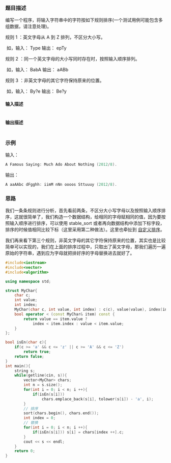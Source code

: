 ### 题目描述

编写一个程序，将输入字符串中的字符按如下规则排序(一个测试用例可能包含多组数据，请注意处理)。  

  规则 1 ：英文字母从 A 到 Z 排列，不区分大小写。  

​    如，输入： Type   输出： epTy  

  规则 2 ：同一个英文字母的大小写同时存在时，按照输入顺序排列。  

​    如，输入： BabA   输出： aABb  

  规则 3 ：非英文字母的其它字符保持原来的位置。  

​    如，输入： By?e   输出： Be?y  

#### 输入描述

>```c++
>
>```

#### 输出描述

> ```c++
> 
> ```

### 示例

输入：

```c++
A Famous Saying: Much Ado About Nothing (2012/8).
```

输出：

```cpp
A aaAAbc dFgghh: iimM nNn oooos Sttuuuy (2012/8).
```

### 思路

我们一条条规则进行分析，首先看前两条，不区分大小写字母以及按照输入顺序排序，这就很简单了，我们构造一个数据结构，给相同的字母赋相同的值，因为要按照输入顺序进行排序，可以使用 stable_sort 或者再向数据结构中添加下标字段，排序的时候值相同比较下标（这里采用第二种做法）。这里也牵扯到 [自定义排序](https://blog.csdn.net/sinat_41895958/article/details/113369584)。

我们再来看下第三个规则，非英文字母的其它字符保持原来的位置，其实也是比较简单可以实现的，我们在上面的排序过程中，只取出了英文字母，那我们遍历一遍原始的字符串，遇到应为字母就把排好序的字母替换进去就好了。

```c++
#include<iostream>
#include<vector>
#include<algorithm>

using namespace std;

struct MyChar{
    char c;
    int value;
    int index;
    MyChar(char c, int value, int index) : c(c), value(value), index(index){}
    bool operator < (const MyChar& item) const {
        return value == item.value ? 
            index < item.index : value < item.value;
    }
};

bool isEn(char c){
    if(c >= 'a' && c <= 'z' || c >= 'A' && c <= 'Z')
        return true;
    return false;
}
int main(){
    string s;
    while(getline(cin, s)){
        vector<MyChar> chars;
        int n = s.size();
        for(int i = 0; i < n; i ++){
            if(isEn(s[i]))
                chars.emplace_back(s[i], tolower(s[i]) - 'a', i);
        }
        // 排序
        sort(chars.begin(), chars.end());
        int index = 0;
        // 替换
        for(int i = 0; i < n; i ++){
            if(isEn(s[i])) s[i] = chars[index ++].c;
        }
        cout << s << endl;
    }
    return 0;
}
```


